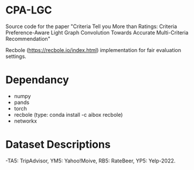 # CPA-LGC
Source code for the paper "Criteria Tell you More than Ratings:
Criteria Preference-Aware Light Graph Convolution
Towards Accurate Multi-Criteria Recommendation"

Recbole (https://recbole.io/index.html) implementation for fair evaluation settings.

# Dependancy

- numpy
- pands
- torch
- recbole (type: conda install -c aibox recbole)
- networkx


# Dataset Descriptions
-TA5: TripAdvisor, YM5: Yahoo!Moive, RB5: RateBeer, YP5: Yelp-2022.
